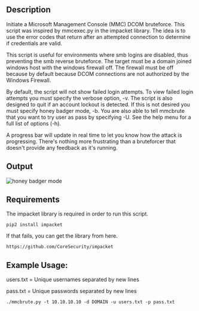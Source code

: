 
## Description
Initiate a Microsoft Management Console (MMC) DCOM bruteforce. This script was inspired by mmcexec.py in the impacket library. The idea is to use the error codes that return after an attempted connection to determine if credentials are valid.

This script is useful for environments where smb logins are disabled, thus preventing the smb reverse bruteforce. The target must be a domain joined windows host with the windows firewall off. The firewall must be off because by default because DCOM connections are not authorized by the Windows Firewall.

By default, the script will not show failed login attempts. To view failed login attempts you must specify the verbose option, -v. The script is also designed to quit if an account lockout is detected. If this is not desired you must specify honey badger mode, -b. You are also able to tell mmcbrute that you want to try user as pass by specifying -U. See the help menu for a full list of options (-h).

A progress bar will update in real time to let you know how the attack is progressing. There's nothing more frustrating than a bruteforcer that doesn't provide any feedback as it's running.

## Output
![honey badger mode](https://user-images.githubusercontent.com/11075149/33751087-62af2cec-dba6-11e7-9924-ae7445125768.png)

## Requirements
The impacket library is required in order to run this script.
```
pip2 install impacket
```

If that fails, you can get the library from here.
```
https://github.com/CoreSecurity/impacket
```

## Example Usage:
users.txt = Unique usernames separated by new lines

pass.txt = Unique passwords separated by new lines
```
./mmcbrute.py -t 10.10.10.10 -d DOMAIN -u users.txt -p pass.txt
```
